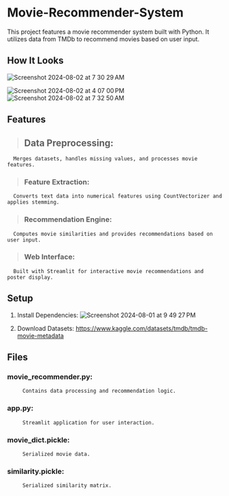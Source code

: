 # Movie-Recommender-System
This project features a movie recommender system built with Python. It utilizes data from TMDb to recommend movies based on user input.
## How It Looks
![Screenshot 2024-08-02 at 7 30 29 AM](https://github.com/user-attachments/assets/efe4c538-4825-4fe9-9f49-8a39fe20e231)

![Screenshot 2024-08-02 at 4 07 00 PM](https://github.com/user-attachments/assets/74487565-316e-42b5-a341-59abf2c97f34)
![Screenshot 2024-08-02 at 7 32 50 AM](https://github.com/user-attachments/assets/a39e2e1b-2b7c-47fa-a961-e13910c60ada)
## Features
> ## Data Preprocessing:
      Merges datasets, handles missing values, and processes movie features.
>### Feature Extraction:
      Converts text data into numerical features using CountVectorizer and applies stemming.
>### Recommendation Engine:
      Computes movie similarities and provides recommendations based on user input.
>### Web Interface:
      Built with Streamlit for interactive movie recommendations and poster display.

## Setup
1. Install Dependencies:
   ![Screenshot 2024-08-01 at 9 49 27 PM](https://github.com/user-attachments/assets/2a828947-96ea-44f0-976a-38fead5bea5d)
   
2. Download Datasets:
   https://www.kaggle.com/datasets/tmdb/tmdb-movie-metadata

## Files
   ### movie_recommender.py: 
         Contains data processing and recommendation logic.
   ### app.py: 
         Streamlit application for user interaction.
   ### movie_dict.pickle: 
         Serialized movie data.
   ### similarity.pickle: 
         Serialized similarity matrix.
